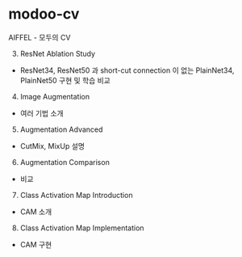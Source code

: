 # modoo-cv
AIFFEL - 모두의 CV

3. ResNet Ablation Study
- ResNet34, ResNet50 과 short-cut connection 이 없는 PlainNet34, PlainNet50 구현 및 학습 비교

4. Image Augmentation  
- 여러 기법 소개

5. Augmentation Advanced  
- CutMix, MixUp 설명

6. Augmentation Comparison  
- 비교

7. Class Activation Map Introduction  
- CAM 소개

8. Class Activation Map Implementation  
- CAM 구현

